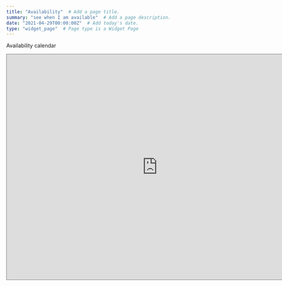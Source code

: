 ```yaml
---
title: "Availability"  # Add a page title.
summary: "see when I am available"  # Add a page description.
date: "2021-04-29T00:00:00Z"  # Add today's date.
type: "widget_page"  # Page type is a Widget Page
---
```

Availability calendar
<iframe src="https://calendar.google.com/calendar/embed?height=600&amp;wkst=2&amp;bgcolor=%23ffffff&amp;ctz=Europe%2FCopenhagen&amp;src=ZnJhbnppc2thLmhlaW1idXJnZXJAZ21haWwuY29t&amp;src=ODI2dWlhNWk4dms3a3VmY2djb251aW0wcmtAZ3JvdXAuY2FsZW5kYXIuZ29vZ2xlLmNvbQ&amp;src=dHY3dnFidTM0ODJwcG1kNjluZDNrZ2IwZzBAZ3JvdXAuY2FsZW5kYXIuZ29vZ2xlLmNvbQ&amp;src=NW5kZ3YzZTBxNWhtMDk0Z3NwZGVqMWZtNGdAZ3JvdXAuY2FsZW5kYXIuZ29vZ2xlLmNvbQ&amp;color=%233F51B5&amp;color=%23A79B8E&amp;color=%230B8043&amp;color=%23EF6C00&amp;title=F.Heimburger%20Availability&amp;showPrint=0&amp;showCalendars=0&amp;mode=WEEK" style="border:solid 1px #777" width="800" height="600" frameborder="0" scrolling="no"></iframe>